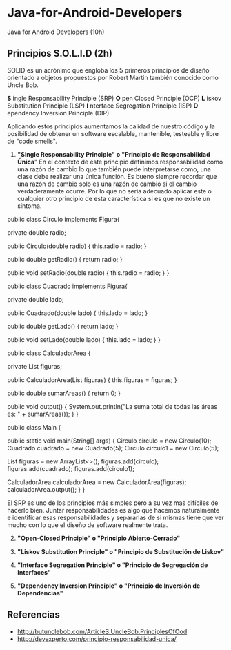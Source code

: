 # Java-for-Android-Developers
Java for Android Developers (10h)

## Principios S.O.L.I.D (2h)

SOLID es un acrónimo que engloba los 5 primeros principios de diseño orientado a objetos propuestos por Robert Martin también conocido como Uncle Bob.

**S** ingle Responsability Principle (SRP)
**O** pen Closed Principle (OCP)
**L** iskov Substitution Principle (LSP)
**I** nterface Segregation Principle (ISP)
**D** ependency Inversion Principle (DIP)

Aplicando estos principios aumentamos la calidad de nuestro código y la posibilidad de obtener un software escalable, mantenible, testeable y libre de "code smells".

1. **"Single Responsability Principle" o "Principio de Responsabilidad Única**"
En el contexto de este principio definimos responsabilidad como una razón de cambio lo que también puede interpretarse como, una clase debe realizar una única función.
Es bueno siempre recordar que una razón de cambio solo es una razón de cambio si el cambio verdaderamente ocurre. Por lo que no sería adecuado aplicar este o cualquier otro principio de esta característica si es que no existe un síntoma.

public class Circulo implements Figura{

private double radio;

public Circulo(double radio) {
this.radio = radio;
}

public double getRadio() {
return radio;
}

public void setRadio(double radio) {
this.radio = radio;
}
}

public class Cuadrado implements Figura{

private double lado;

public Cuadrado(double lado) {
this.lado = lado;
}

public double getLado() {
return lado;
}

public void setLado(double lado) {
this.lado = lado;
}
}

public class CalculadorArea {

private List<Figura> figuras;

public CalculadorArea(List<Figura> figuras) {
this.figuras = figuras;
}

public double sumarAreas() {
return 0;
}

public void output() {
System.out.println("La suma total de todas las áreas es: " + sumarAreas());
}
}

public class Main {

public static void main(String[] args) {
Circulo circulo = new Circulo(10);
Cuadrado cuadrado = new Cuadrado(5);
Circulo circulo1 = new Circulo(5);

List<Figura> figuras = new ArrayList<>();
figuras.add(circulo);
figuras.add(cuadrado);
figuras.add(circulo1);

CalculadorArea calculadorArea = new CalculadorArea(figuras);
calculadorArea.output();
}
}

El SRP es uno de los principios más simples pero a su vez mas difíciles de hacerlo bien. Juntar responsabilidades es algo que hacemos naturalmente e identificar esas responsabilidades y separarlas de si mismas tiene que ver mucho con lo que el diseño de software realmente trata.

2. **"Open-Closed Principle" o "Principio Abierto-Cerrado"**

3. **"Liskov Substitution Principle" o "Principio de Substitución de Liskov"**

4. **"Interface Segregation Principle" o "Principio de Segregación de Interfaces"**

5. **"Dependency Inversion Principle" o "Principio de Inversión de Dependencias"**

## Referencias 

- http://butunclebob.com/ArticleS.UncleBob.PrinciplesOfOod
- http://devexperto.com/principio-responsabilidad-unica/
